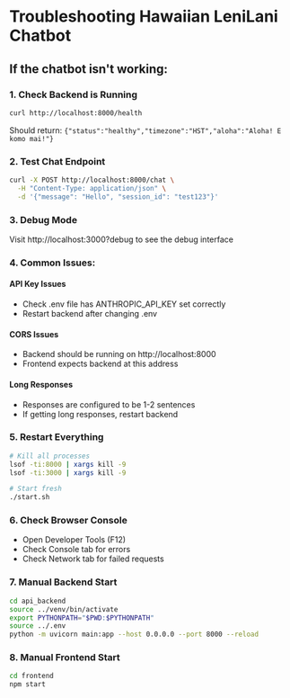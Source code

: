 # Troubleshooting Hawaiian LeniLani Chatbot

## If the chatbot isn't working:

### 1. Check Backend is Running
```bash
curl http://localhost:8000/health
```

Should return: `{"status":"healthy","timezone":"HST","aloha":"Aloha! E komo mai!"}`

### 2. Test Chat Endpoint
```bash
curl -X POST http://localhost:8000/chat \
  -H "Content-Type: application/json" \
  -d '{"message": "Hello", "session_id": "test123"}'
```

### 3. Debug Mode
Visit http://localhost:3000?debug to see the debug interface

### 4. Common Issues:

#### API Key Issues
- Check .env file has ANTHROPIC_API_KEY set correctly
- Restart backend after changing .env

#### CORS Issues
- Backend should be running on http://localhost:8000
- Frontend expects backend at this address

#### Long Responses
- Responses are configured to be 1-2 sentences
- If getting long responses, restart backend

### 5. Restart Everything
```bash
# Kill all processes
lsof -ti:8000 | xargs kill -9
lsof -ti:3000 | xargs kill -9

# Start fresh
./start.sh
```

### 6. Check Browser Console
- Open Developer Tools (F12)
- Check Console tab for errors
- Check Network tab for failed requests

### 7. Manual Backend Start
```bash
cd api_backend
source ../venv/bin/activate
export PYTHONPATH="$PWD:$PYTHONPATH"
source ../.env
python -m uvicorn main:app --host 0.0.0.0 --port 8000 --reload
```

### 8. Manual Frontend Start
```bash
cd frontend
npm start
```